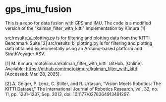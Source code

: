 # gps_imu_fusion
This is a repo for data fusion with GPS and IMU. The code is a modified version of the "kalman_filter_with_kitti" implementation by Kimura [1]

src/results_a_plotting.py is for filtering and plotting data from the KITTI Benchmark Suite [2]
src/results_b_plotting.py is for filtering and plotting data obtained experimentally using an Arduino-based platform and StrathVoyager ASV.


[1] M. Kimura, motokimura/kalman_filter_with_kitti. GitHub. [Online]. Available: https://github.com/motokimura/kalman_filter_with_kitti. [Accessed: Mar. 28, 2025].

[2] A. Geiger, P. Lenz, C. Stiller, and R. Urtasun, "Vision Meets Robotics: The KITTI Dataset," The International Journal of Robotics Research, vol. 32, no. 11, pp. 1231–1237, Sep. 2013, doi: 10.1177/0278364913491297.
